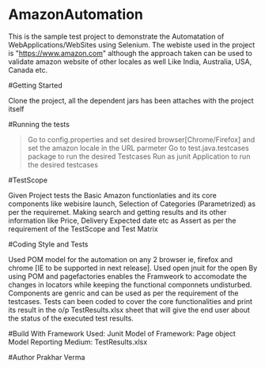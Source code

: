 # AmazonAutomation

This is the sample test project to demonstrate the Automatation of WebApplications/WebSites using Selenium. The
webiste used in the project is "https://www.amazon.com" although the approach taken can be used to validate amazon website of other locales as well Like India, Australia, USA, Canada etc.


#Getting Started

Clone the project, all the dependent jars has been attaches with the project itself

#Running the tests
>Go to config.properties and set desired browser[Chrome/Firefox] and set the amazon locale in the URL parmeter
>Go to test.java.testcases package to run the desired Testcases
>Run as junit Application to run the desired testcases


#TestScope

Given Project tests the Basic Amazon functionlaties and its core components like webisire launch,
Selection of Categories (Parametrized) as per the requiremet. Making search and getting results and its other information 
like Price, Delivery Expected date etc as Assert as per the requirement of the TestScope and Test Matrix


#Coding Style and Tests

Used POM model for the automation on any 2 browser ie, firefox and chrome [IE to be supported in next release]. Used open jnuit for the open 
By using POM and pagefactories enables the Framweork to accomodate the changes in locators while keeping the functional componnets undisturbed. Components are genric and can be used as per the requirement of the testcases.
Tests can been coded to cover the core functionalities and print its result in the o/p TestResults.xlsx sheet that will give the end user about the status of the executed test results.


#Build With
Framework Used: Junit 
Model of Framework: Page object Model
Reporting Medium: TestResults.xlsx

#Author
Prakhar Verma


